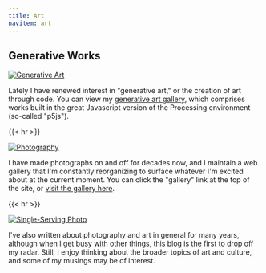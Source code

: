 ```yaml
---
title: Art
navitem: art
---
```


## Generative Works

[![Generative Art](/images/generative-art.png)](https://aaronbieber.art)

Lately I have renewed interest in "generative art," or the creation of art
through code. You can view my
[generative art gallery](https://aaronbieber.art), which comprises works 
built in the great Javascript version of the Processing environment (so-called "p5js").

{{< hr >}}

[![Photography](/images/aaron-bieber-photography.png)](https://gallery.aaronbieber.com)

I have made photographs on and off for decades now, and I maintain a web gallery
that I'm constantly reorganizing to surface whatever I'm excited about at the
current moment. You can click the "gallery" link at the top of the site, or
[visit the gallery here](https://gallery.aaronbieber.com).

{{< hr >}}

[![Single-Serving Photo](/images/single-serving-photo.png)](https://www.singleservingphoto.com)

I've also written about photography and art in general for many years, although
when I get busy with other things, this blog is the first to drop off my
radar. Still, I enjoy thinking about the broader topics of art and culture, and
some of my musings may be of interest.
